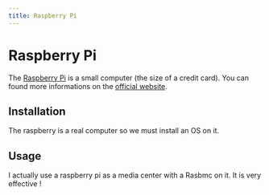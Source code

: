 ```yaml
---
title: Raspberry Pi
---
```


# Raspberry Pi

The <a href="http://en.wikipedia.org/wiki/Rasberry_pi">Raspberry Pi</a> is a small computer (the size of a credit card). You can found more informations on the <a href="http://www.raspberrypi.org/">official website</a>.

## Installation

The raspberry is a real computer so we must install an OS on it.

## Usage

I actually use a raspberry pi as a media center with a Rasbmc on it.
It is very effective !

